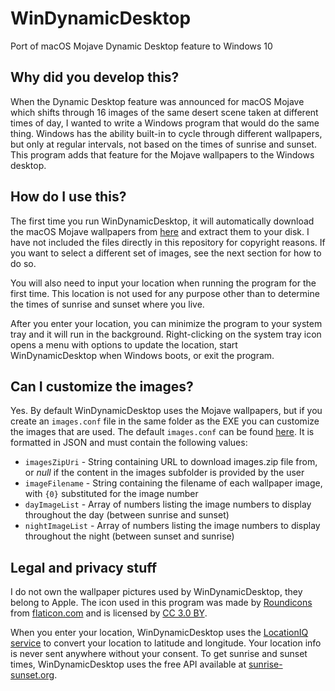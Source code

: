 # WinDynamicDesktop
Port of macOS Mojave Dynamic Desktop feature to Windows 10

## Why did you develop this?

When the Dynamic Desktop feature was announced for macOS Mojave which shifts through 16 images of the same desert scene taken at different times of day, I wanted to write a Windows program that would do the same thing. Windows has the ability built-in to cycle through different wallpapers, but only at regular intervals, not based on the times of sunrise and sunset. This program adds that feature for the Mojave wallpapers to the Windows desktop.

## How do I use this?

The first time you run WinDynamicDesktop, it will automatically download the macOS Mojave wallpapers from [here](https://files.rb.gd/mojave_dynamic.zip) and extract them to your disk. I have not included the files directly in this repository for copyright reasons. If you want to select a different set of images, see the next section for how to do so.

You will also need to input your location when running the program for the first time. This location is not used for any purpose other than to determine the times of sunrise and sunset where you live.

After you enter your location, you can minimize the program to your system tray and it will run in the background. Right-clicking on the system tray icon opens a menu with options to update the location, start WinDynamicDesktop when Windows boots, or exit the program.

## Can I customize the images?

Yes. By default WinDynamicDesktop uses the Mojave wallpapers, but if you create an `images.conf` file in the same folder as the EXE you can customize the images that are used. The default `images.conf` can be found [here](src/images.conf). It is formatted in JSON and must contain the following values:

* `imagesZipUri` - String containing URL to download images.zip file from, or *null* if the content in the images subfolder is provided by the user
* `imageFilename` - String containing the filename of each wallpaper image, with `{0}` substituted for the image number
* `dayImageList` - Array of numbers listing the image numbers to display throughout the day (between sunrise and sunset)
* `nightImageList` - Array of numbers listing the image numbers to display throughout the night (between sunset and sunrise)

## Legal and privacy stuff
I do not own the wallpaper pictures used by WinDynamicDesktop, they belong to Apple. The icon used in this program was made by [Roundicons](https://www.flaticon.com/authors/roundicons) from [flaticon.com](https://www.flaticon.com/) and is licensed by [CC 3.0 BY](http://creativecommons.org/licenses/by/3.0/).

When you enter your location, WinDynamicDesktop uses the [LocationIQ service](https://locationiq.org/) to convert your location to latitude and longitude. Your location info is never sent anywhere without your consent. To get sunrise and sunset times, WinDynamicDesktop uses the free API available at [sunrise-sunset.org](https://sunrise-sunset.org/).
